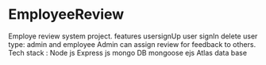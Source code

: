 # EmployeeReview
Employe review system project.
features 
usersignUp
user signIn
delete
user type: admin and employee 
Admin can assign review for feedback to others.
Tech stack :
Node js 
Express js
mongo DB
mongoose
ejs
Atlas data base 


